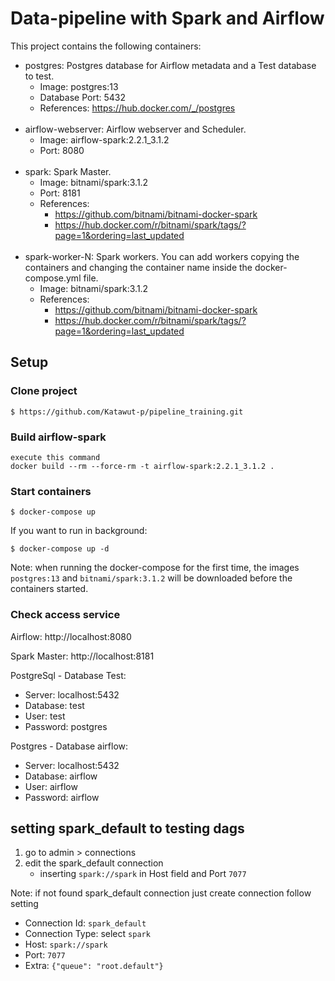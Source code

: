 # Data-pipeline with Spark and Airflow

This project contains the following containers:

* postgres: Postgres database for Airflow metadata and a Test database to test.
    * Image: postgres:13
    * Database Port: 5432
    * References: https://hub.docker.com/_/postgres
<br/><br/>
* airflow-webserver: Airflow webserver and Scheduler.
    * Image: airflow-spark:2.2.1_3.1.2
    * Port: 8080
<br/><br/>
* spark: Spark Master.
    * Image: bitnami/spark:3.1.2
    * Port: 8181
    * References: 
      * https://github.com/bitnami/bitnami-docker-spark
      * https://hub.docker.com/r/bitnami/spark/tags/?page=1&ordering=last_updated
<br/><br/>
* spark-worker-N: Spark workers. You can add workers copying the containers and changing the container name inside the docker-compose.yml file.
    * Image: bitnami/spark:3.1.2
    * References: 
      * https://github.com/bitnami/bitnami-docker-spark
      * https://hub.docker.com/r/bitnami/spark/tags/?page=1&ordering=last_updated

## Setup
### Clone project

    $ https://github.com/Katawut-p/pipeline_training.git

### Build airflow-spark

    execute this command
    docker build --rm --force-rm -t airflow-spark:2.2.1_3.1.2 .

### Start containers

    $ docker-compose up

If you want to run in background:

    $ docker-compose up -d

Note: when running the docker-compose for the first time, the images `postgres:13` and `bitnami/spark:3.1.2` will be downloaded before the containers started.

### Check access service

Airflow: http://localhost:8080

Spark Master: http://localhost:8181

PostgreSql - Database Test:

* Server: localhost:5432
* Database: test
* User: test
* Password: postgres

Postgres - Database airflow:

* Server: localhost:5432
* Database: airflow
* User: airflow
* Password: airflow

## setting spark_default to testing dags

1. go to admin > connections
2. edit the spark_default connection
    - inserting `spark://spark` in Host field and Port `7077`

Note: if not found spark_default connection just create connection follow setting
   - Connection Id: `spark_default`
   - Connection Type: select `spark`
   - Host: `spark://spark`
   - Port: `7077`
   - Extra: `{"queue": "root.default"}`
